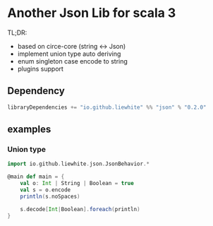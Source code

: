 # Another Json Lib for scala 3
TL;DR:
* based on circe-core (string <-> Json)
* implement union type auto deriving
* enum singleton case encode to string
* plugins support

## Dependency
```scala
libraryDependencies += "io.github.liewhite" %% "json" % "0.2.0"
```

## examples
### Union type
```scala
import io.github.liewhite.json.JsonBehavior.*

@main def main = {
    val o: Int | String | Boolean = true
    val s = o.encode
    println(s.noSpaces)

    s.decode[Int|Boolean].foreach(println)
}
```